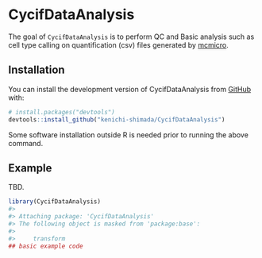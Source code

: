 
<!-- README.md is generated from README.Rmd. Please edit that file -->

# CycifDataAnalysis

<!-- badges: start -->
<!-- badges: end -->

The goal of `CycifDataAnalysis` is to perform QC and Basic analysis such
as cell type calling on quantification (csv) files generated by
[mcmicro](https://mcmicro.org/).

## Installation

You can install the development version of CycifDataAnalysis from
[GitHub](https://github.com/) with:

``` r
# install.packages("devtools")
devtools::install_github("kenichi-shimada/CycifDataAnalysis")
```

Some software installation outside R is needed prior to running the
above command.

## Example

TBD.

``` r
library(CycifDataAnalysis)
#> 
#> Attaching package: 'CycifDataAnalysis'
#> The following object is masked from 'package:base':
#> 
#>     transform
## basic example code
```

<!-- What is special about using `README.Rmd` instead of just `README.md`? You can include R chunks like so: -->
<!-- ```{r cars} -->
<!-- summary(cars) -->
<!-- ``` -->
<!-- You'll still need to render `README.Rmd` regularly, to keep `README.md` up-to-date. `devtools::build_readme()` is handy for this. You could also use GitHub Actions to re-render `README.Rmd` every time you push. An example workflow can be found here: <https://github.com/r-lib/actions/tree/v1/examples>. -->
<!-- You can also embed plots, for example: -->
<!-- ```{r pressure, echo = FALSE} -->
<!-- plot(pressure) -->
<!-- ``` -->
<!-- In that case, don't forget to commit and push the resulting figure files, so they display on GitHub and CRAN. -->
